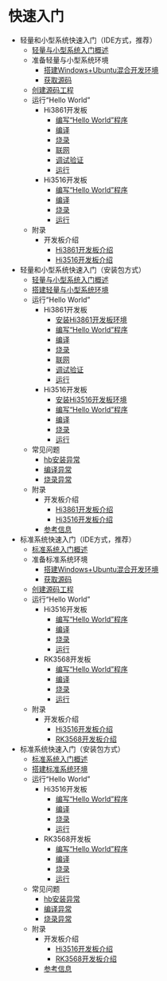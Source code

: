 # 快速入门
- 轻量和小型系统快速入门（IDE方式，推荐）
    - [轻量与小型系统入门概述](quickstart-ide-lite-overview.md)
    - 准备轻量与小型系统环境
        - [搭建Windows+Ubuntu混合开发环境](quickstart-ide-lite-env-setup-win-ubuntu.md)
        - [获取源码](quickstart-ide-lite-sourcecode-acquire.md)
    - [创建源码工程](quickstart-ide-lite-create-project.md)
    - 运行“Hello World”
        - Hi3861开发板
            - [编写“Hello World”程序](quickstart-ide-lite-steps-hi3861-application-framework.md)
            - [编译](quickstart-ide-lite-steps-hi3861-building.md)
            - [烧录](quickstart-ide-lite-steps-hi3861-burn.md)
            - [联网](quickstart-ide-lite-steps-hi3861-netconfig.md)
            - [调试验证](quickstart-ide-lite-steps-hi3861-debug.md)
            - [运行](quickstart-ide-lite-steps-hi3861-running.md)
        - Hi3516开发板
            - [编写“Hello World”程序](quickstart-ide-lite-steps-hi3516-application-framework.md)
            - [编译](quickstart-ide-lite-steps-hi3516-building.md)
            - [烧录](quickstart-ide-lite-steps-hi3516-burn.md)
            - [运行](quickstart-ide-lite-steps-hi3516-running.md)
    - 附录
        - 开发板介绍
            - [Hi3861开发板介绍](quickstart-ide-lite-introduction-hi3861.md)
            - [Hi3516开发板介绍](quickstart-ide-lite-introduction-hi3516.md)
- 轻量和小型系统快速入门（安装包方式）
    - [轻量与小型系统入门概述](quickstart-lite-overview.md)
    - [搭建轻量与小型系统环境](quickstart-lite-env-setup.md)
    - 运行“Hello World”
        - Hi3861开发板
            - [安装Hi3861开发板环境](quickstart-lite-steps-hi3861-setting.md)
            - [编写“Hello World”程序](quickstart-lite-steps-hi3861-application-framework.md)
            - [编译](quickstart-lite-steps-hi3861-building.md)
            - [烧录](quickstart-lite-steps-hi3861-burn.md)
            - [联网](quickstart-lite-steps-hi3861-netconfig.md)
            - [调试验证](quickstart-lite-steps-hi3861-debug.md)
            - [运行](quickstart-lite-steps-hi3861-running.md)
        - Hi3516开发板
            - [安装Hi3516开发板环境](quickstart-lite-steps-hi3516-setting.md)
            - [编写“Hello World”程序](quickstart-lite-steps-hi3516-application-framework.md)
            - [编译](quickstart-lite-steps-hi3516-building.md)
            - [烧录](quickstart-lite-steps-hi3516-burn.md)
            - [运行](quickstart-lite-steps-hi3516-running.md)
    - 常见问题
        - [hb安装异常](quickstart-lite-faq-hb.md)
        - [编译异常](quickstart-lite-faq-compose.md)
        - [烧录异常](quickstart-lite-faq-burning.md)
    - 附录
        - 开发板介绍
            - [Hi3861开发板介绍](quickstart-lite-introduction-hi3861.md)
            - [Hi3516开发板介绍](quickstart-lite-introduction-hi3516.md)
        - [参考信息](quickstart-lite-reference.md)
- 标准系统快速入门（IDE方式，推荐）
    - [标准系统入门概述](quickstart-ide-standard-overview.md)
    - 准备标准系统环境
        - [搭建Windows+Ubuntu混合开发环境](quickstart-ide-standard-env-setup-win-ubuntu.md)
        - [获取源码](quickstart-ide-standard-sourcecode-acquire.md)
    - [创建源码工程](quickstart-ide-standard-create-project.md)
    - 运行“Hello World”
        - Hi3516开发板
            - [编写“Hello World”程序](quickstart-ide-standard-running-hi3516-create.md)
            - [编译](quickstart-ide-standard-running-hi3516-build.md)
            - [烧录](quickstart-ide-standard-running-hi3516-burning.md)
            - [运行](quickstart-ide-standard-running-hi3516-running.md)
        - RK3568开发板
            - [编写“Hello World”程序](quickstart-ide-standard-running-rk3568-create.md)
            - [编译](quickstart-ide-standard-running-rk3568-build.md)
            - [烧录](quickstart-ide-standard-running-rk3568-burning.md)
            - [运行](quickstart-ide-standard-running-rk3568-running.md)
    - 附录
        - 开发板介绍
            - [Hi3516开发板介绍](quickstart-ide-standard-board-introduction-hi3516.md)
            - [RK3568开发板介绍](quickstart-ide-standard-board-introduction-rk3568.md)
- 标准系统快速入门（安装包方式）
    - [标准系统入门概述](quickstart-standard-overview.md)
    - [搭建标准系统环境](quickstart-standard-env-setup.md)
    - 运行“Hello World”
        - Hi3516开发板
            - [编写“Hello World”程序](quickstart-standard-running-hi3516-create.md)
            - [编译](quickstart-standard-running-hi3516-build.md)
            - [烧录](quickstart-standard-running-hi3516-burning.md)
            - [运行](quickstart-standard-running-hi3516-running.md)
        - RK3568开发板
            - [编写“Hello World”程序](quickstart-standard-running-rk3568-create.md)
            - [编译](quickstart-standard-running-rk3568-build.md)
            - [烧录](quickstart-standard-running-rk3568-burning.md)
            - [运行](quickstart-standard-running-rk3568-running.md)
    - 常见问题
        - [hb安装异常](quickstart-standard-faq-hb.md)
        - [编译异常](quickstart-standard-faq-compose.md)
        - [烧录异常](quickstart-standard-faq-burning.md)
    - 附录
        - 开发板介绍
            - [Hi3516开发板介绍](quickstart-standard-board-introduction-hi3516.md)
            - [RK3568开发板介绍](quickstart-standard-board-introduction-rk3568.md)
        - [参考信息](quickstart-standard-reference.md)